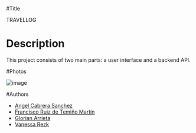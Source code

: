 #Title

TRAVELLOG

# Description

This project consists of two main parts: a user interface and a backend API.

#Photos

![image](https://github.com/vanerezk/recommended-trips-api/assets/142316008/ab1b1f9b-c76a-45ec-9d0c-5f3b42120333)


#Authors

- [Angel Cabrera Sanchez](https://www.linkedin.com/in/asanchezsoy)
- [Francisco Ruiz de Temiño Martín](https://www.linkedin.com/in/franciscordtm)
- [Glorian Arrieta](https://www.linkedin.com/in/glorian-arrieta-jaimes-5523b4225)
- [Vanessa Rezk](https://www.linkedin.com/in/vanessarezk)
